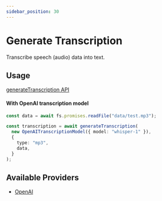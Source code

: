 ```yaml
---
sidebar_position: 30
---
```


# Generate Transcription

Transcribe speech (audio) data into text.

## Usage

[generateTranscription API](/api/modules#generatetranscription)

#### With OpenAI transcription model

```ts
const data = await fs.promises.readFile("data/test.mp3");

const transcription = await generateTranscription(
  new OpenAITranscriptionModel({ model: "whisper-1" }),
  {
    type: "mp3",
    data,
  }
);
```

## Available Providers

- [OpenAI](/integration/model-provider/openai)
